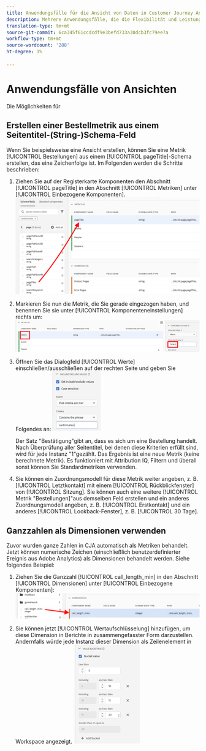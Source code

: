 ```yaml
---
title: Anwendungsfälle für die Ansicht von Daten in Customer Journey Analytics
description: Mehrere Anwendungsfälle, die die Flexibilität und Leistungsfähigkeit von Ansichten in Customer Journey Analytics zeigen
translation-type: tm+mt
source-git-commit: 6ca345f61ccdcdf9e3befd733a30dcb3fc79ee7a
workflow-type: tm+mt
source-wordcount: '288'
ht-degree: 1%

---
```



# Anwendungsfälle von Ansichten

Die Möglichkeiten für

## Erstellen einer Bestellmetrik aus einem Seitentitel-(String-)Schema-Feld

Wenn Sie beispielsweise eine Ansicht erstellen, können Sie eine Metrik [!UICONTROL Bestellungen] aus einem [!UICONTROL pageTitle]-Schema erstellen, das eine Zeichenfolge ist. Im Folgenden werden die Schritte beschrieben:

1. Ziehen Sie auf der Registerkarte Komponenten den Abschnitt [!UICONTROL pageTitle] in den Abschnitt [!UICONTROL Metriken] unter [!UICONTROL Einbezogene Komponenten].
   ![](assets/use-case1a.png)
1. Markieren Sie nun die Metrik, die Sie gerade eingezogen haben, und benennen Sie sie unter [!UICONTROL Komponenteneinstellungen] rechts um:
   ![](assets/orders.png)
1. Öffnen Sie das Dialogfeld [!UICONTROL Werte] einschließen/ausschließen auf der rechten Seite und geben Sie Folgendes an:
   ![](assets/orders2.png)

   Der Satz &quot;Bestätigung&quot;gibt an, dass es sich um eine Bestellung handelt. Nach Überprüfung aller Seitentitel, bei denen diese Kriterien erfüllt sind, wird für jede Instanz &quot;1&quot;gezählt. Das Ergebnis ist eine neue Metrik (keine berechnete Metrik). Es funktioniert mit Attribution IQ, Filtern und überall sonst können Sie Standardmetriken verwenden.
1. Sie können ein Zuordnungsmodell für diese Metrik weiter angeben, z. B. [!UICONTROL Letztkontakt] mit einem [!UICONTROL Rückblickfenster] von [!UICONTROL Sitzung].
Sie können auch eine weitere [!UICONTROL Metrik &quot;Bestellungen]&quot;aus demselben Feld erstellen und ein anderes Zuordnungsmodell angeben, z. B. [!UICONTROL Erstkontakt] und ein anderes [!UICONTROL Lookback-Fenster], z. B. [!UICONTROL 30 Tage].

## Ganzzahlen als Dimensionen verwenden

Zuvor wurden ganze Zahlen in CJA automatisch als Metriken behandelt. Jetzt können numerische Zeichen (einschließlich benutzerdefinierter Ereignis aus Adobe Analytics) als Dimensionen behandelt werden. Siehe folgendes Beispiel:

1. Ziehen Sie die Ganzzahl [!UICONTROL call_length_min] in den Abschnitt [!UICONTROL Dimensionen] unter [!UICONTROL Einbezogene Komponenten]:
   ![](assets/integers.png)

1. Sie können jetzt [!UICONTROL Wertaufschlüsselung] hinzufügen, um diese Dimension in Berichte in zusammengefasster Form darzustellen. Andernfalls würde jede Instanz dieser Dimension als Zeilenelement in Workspace angezeigt.
   ![](assets/bucketing.png)
